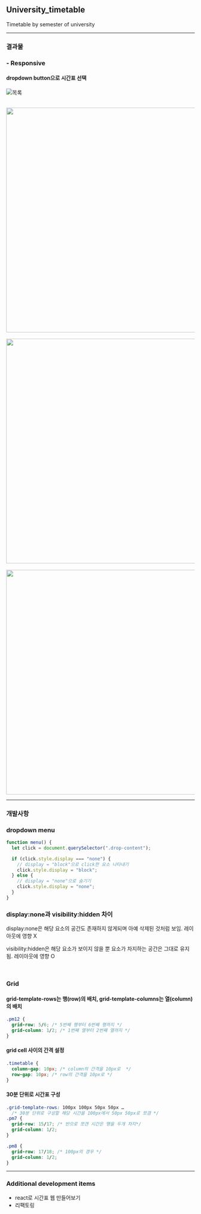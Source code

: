 ## University_timetable

Timetable by semester of university

---

### 결과물

### - Responsive

#### dropdown button으로 시간표 선택

![목록](https://user-images.githubusercontent.com/63100352/109503248-5eb1be00-7add-11eb-9998-c4bc5f1fd2cc.PNG)
<br />
<br />

<img src="https://user-images.githubusercontent.com/63100352/109503010-185c5f00-7add-11eb-85b8-808e343c3f8c.jpg" height="600px" >
&nbsp;&nbsp;&nbsp;
<img src="https://user-images.githubusercontent.com/63100352/109503006-172b3200-7add-11eb-9567-569c34f52aa4.jpg" height="600px">
<br />
<br />

<img src="https://user-images.githubusercontent.com/63100352/109503018-1b574f80-7add-11eb-916c-a6cb598038f0.jpg" height="600px">

---

### 개발사항

### dropdown menu

```js
function menu() {
  let click = document.querySelector(".drop-content");

  if (click.style.display === "none") {
    // display = "block"으로 click한 요소 나타내기
    click.style.display = "block";
  } else {
    // display = "none"으로 숨기기
    click.style.display = "none";
  }
}
```

### display:none과 visibility:hidden 차이

display:none은 해당 요소의 공간도 존재하지 않게되며 아예 삭제된 것처럼 보임.
레이아웃에 영향 X

visibility:hidden은 해당 요소가 보이지 않을 뿐 요소가 차지하는 공간은 그대로 유지됨. 레이아웃에 영향 O

<br />

### Grid

#### grid-template-rows는 행(row)의 배치, grid-template-columns는 열(column)의 배치

```css
.pm12 {
  grid-row: 5/6; /* 5번째 행부터 6번째 행까지 */
  grid-column: 1/2; /* 1번째 열부터 2번째 열까지 */
}
```

#### grid cell 사이의 간격 설정

```css
.timetable {
  column-gap: 10px; /* column의 간격을 10px로  */
  row-gap: 10px; /* row의 간격을 10px로 */
}
```

#### 30분 단위로 시간표 구성

```css
.grid-template-rows: 100px 100px 50px 50px …
  /* 30분 단위로 구성할 해당 시간을 100px에서 50px 50px로 쪼갬 */ 
.pm7 {
  grid-row: 15/17; /* 반으로 쪼갠 시간은 행을 두개 차지*/
  grid-column: 1/2;
}

.pm8 {
  grid-row: 17/18; /* 100px의 경우 */
  grid-column: 1/2;
}
```

---

### Additional development items

- react로 시간표 웹 만들어보기
- 리팩토링
